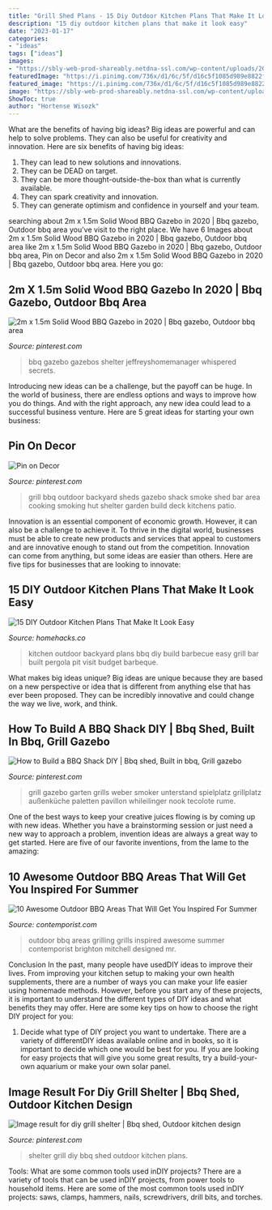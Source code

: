 ```yaml
---
title: "Grill Shed Plans - 15 Diy Outdoor Kitchen Plans That Make It Look Easy"
description: "15 diy outdoor kitchen plans that make it look easy"
date: "2023-01-17"
categories:
- "ideas"
tags: ["ideas"]
images:
- "https://sbly-web-prod-shareably.netdna-ssl.com/wp-content/uploads/2018/06/02174309/kitchen3.jpg"
featuredImage: "https://i.pinimg.com/736x/d1/6c/5f/d16c5f1085d989e8822f04b6389030a3.jpg"
featured_image: "https://i.pinimg.com/736x/d1/6c/5f/d16c5f1085d989e8822f04b6389030a3.jpg"
image: "https://sbly-web-prod-shareably.netdna-ssl.com/wp-content/uploads/2018/06/02174309/kitchen3.jpg"
ShowToc: true
author: "Hortense Wisozk"
---
```



What are the benefits of having big ideas?
Big ideas are powerful and can help to solve problems. They can also be useful for creativity and innovation. Here are six benefits of having big ideas: 
1. They can lead to new solutions and innovations.
2. They can be DEAD on target.
3. They can be more thought-outside-the-box than what is currently available.
4. They can spark creativity and innovation. 
5. They can generate optimism and confidence in yourself and your team.

	

		
searching about 2m x 1.5m Solid Wood BBQ Gazebo in 2020 | Bbq gazebo, Outdoor bbq area you've visit to the right place. We have 6 Images about 2m x 1.5m Solid Wood BBQ Gazebo in 2020 | Bbq gazebo, Outdoor bbq area like 2m x 1.5m Solid Wood BBQ Gazebo in 2020 | Bbq gazebo, Outdoor bbq area, Pin on Decor and also 2m x 1.5m Solid Wood BBQ Gazebo in 2020 | Bbq gazebo, Outdoor bbq area. Here you go:
		
    
## 2m X 1.5m Solid Wood BBQ Gazebo In 2020 | Bbq Gazebo, Outdoor Bbq Area

<img loading=lazy src="https://i.pinimg.com/736x/63/ac/16/63ac16c3b365150b11a197b4c4cf7972.jpg" onerror="this.onerror=null;this.src='https://tse4.mm.bing.net/th?id=OIP.vgW6FLrvS2oyD-PwIpnNHwHaHa&amp;pid=15.1';" alt="2m x 1.5m Solid Wood BBQ Gazebo in 2020 | Bbq gazebo, Outdoor bbq area">

_Source: pinterest.com_

>bbq gazebo gazebos shelter jeffreyshomemanager whispered secrets. 

	

Introducing new ideas can be a challenge, but the payoff can be huge. In the world of business, there are endless options and ways to improve how you do things. And with the right approach, any new idea could lead to a successful business venture. Here are 5 great ideas for starting your own business: 

    
## Pin On Decor

<img loading=lazy src="https://i.pinimg.com/originals/bc/d4/ec/bcd4ec6a6c7a9126bd6f47ea1e1120e5.jpg" onerror="this.onerror=null;this.src='https://tse2.mm.bing.net/th?id=OIP.Z9omdo7UJGCgy4mYq8W56gHaJ4&amp;pid=15.1';" alt="Pin on Decor">

_Source: pinterest.com_

>grill bbq outdoor backyard sheds gazebo shack smoke shed bar area cooking smoking hut shelter garden build deck kitchens patio. 

	

Innovation is an essential component of economic growth. However, it can also be a challenge to achieve it. To thrive in the digital world, businesses must be able to create new products and services that appeal to customers and are innovative enough to stand out from the competition. Innovation can come from anything, but some ideas are easier than others. Here are five tips for businesses that are looking to innovate:

    
## 15 DIY Outdoor Kitchen Plans That Make It Look Easy

<img loading=lazy src="https://sbly-web-prod-shareably.netdna-ssl.com/wp-content/uploads/2018/06/02174309/kitchen3.jpg" onerror="this.onerror=null;this.src='https://tse3.mm.bing.net/th?id=OIP.Cz2Q-j8QL5j803OrKwn2qQHaFj&amp;pid=15.1';" alt="15 DIY Outdoor Kitchen Plans That Make It Look Easy">

_Source: homehacks.co_

>kitchen outdoor backyard plans bbq diy build barbecue easy grill bar built pergola pit visit budget barbeque. 

	

What makes big ideas unique?
Big ideas are unique because they are based on a new perspective or idea that is different from anything else that has ever been proposed. They can be incredibly innovative and could change the way we live, work, and think.

    
## How To Build A BBQ Shack DIY | Bbq Shed, Built In Bbq, Grill Gazebo

<img loading=lazy src="https://i.pinimg.com/originals/42/5a/34/425a340f2b4dab1f2f5d775301462931.jpg" onerror="this.onerror=null;this.src='https://tse1.mm.bing.net/th?id=OIP.N97VThHMjuID3Et4hM7OmwHaJ4&amp;pid=15.1';" alt="How to Build a BBQ Shack DIY | Bbq shed, Built in bbq, Grill gazebo">

_Source: pinterest.com_

>grill gazebo garten grills weber smoker unterstand spielplatz grillplatz außenküche paletten pavillon whileilinger nook tecolote rume. 

	

One of the best ways to keep your creative juices flowing is by coming up with new ideas. Whether you have a brainstorming session or just need a new way to approach a problem, invention ideas are always a great way to get started. Here are five of our favorite inventions, from the lame to the amazing: 

    
## 10 Awesome Outdoor BBQ Areas That Will Get You Inspired For Summer

<img loading=lazy src="http://www.contemporist.com/wp-content/uploads/2016/05/outdoor-grills_240516_03-800x1067.jpg" onerror="this.onerror=null;this.src='https://tse1.mm.bing.net/th?id=OIP.93k32K9vbeVRfyRzPWiA8AHaJ4&amp;pid=15.1';" alt="10 Awesome Outdoor BBQ Areas That Will Get You Inspired For Summer">

_Source: contemporist.com_

>outdoor bbq areas grilling grills inspired awesome summer contemporist brighton mitchell designed mr. 

	

Conclusion
In the past, many people have usedDIY ideas to improve their lives. From improving your kitchen setup to making your own health supplements, there are a number of ways you can make your life easier using homemade methods. However, before you start any of these projects, it is important to understand the different types of DIY ideas and what benefits they may offer. Here are some key tips on how to choose the right DIY project for you:
1. Decide what type of DIY project you want to undertake. There are a variety of differentDIY ideas available online and in books, so it is important to decide which one would be best for you. If you are looking for easy projects that will give you some great results, try a build-your-own aquarium or make your own solar panel.

    
## Image Result For Diy Grill Shelter | Bbq Shed, Outdoor Kitchen Design

<img loading=lazy src="https://i.pinimg.com/736x/d1/6c/5f/d16c5f1085d989e8822f04b6389030a3.jpg" onerror="this.onerror=null;this.src='https://tse3.mm.bing.net/th?id=OIP.t7E8FkFvcEYJTNhVGTO6XgHaFj&amp;pid=15.1';" alt="Image result for diy grill shelter | Bbq shed, Outdoor kitchen design">

_Source: pinterest.com_

>shelter grill diy bbq shed outdoor kitchen plans. 

	

Tools: What are some common tools used inDIY projects?
There are a variety of tools that can be used inDIY projects, from power tools to household items. Here are some of the most common tools used inDIY projects: saws, clamps, hammers, nails, screwdrivers, drill bits, and torches.

